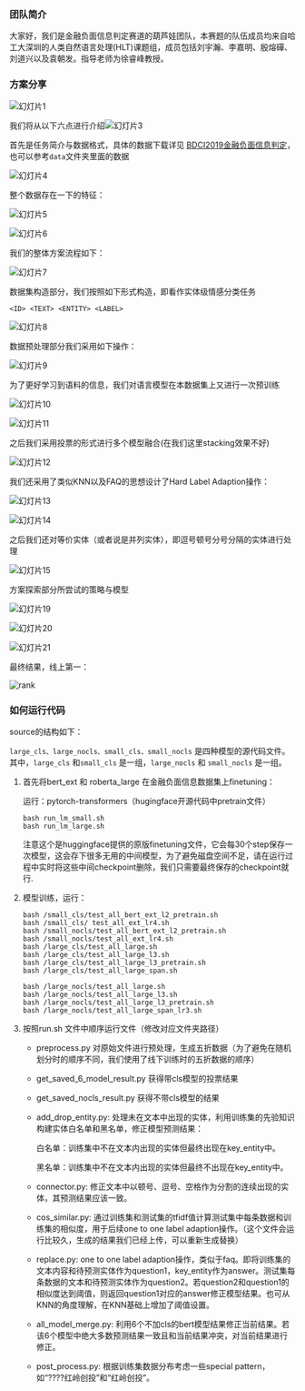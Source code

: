 ### 团队简介

大家好，我们是金融负面信息判定赛道的葫芦娃团队，本赛题的队伍成员均来自哈工大深圳的人类自然语言处理(HLT)课题组，成员包括刘宇瀚、李嘉明、殷熔磾、刘道兴以及袁朝发。指导老师为徐睿峰教授。



### 方案分享

![幻灯片1](./img/幻灯片1.JPG)

我们将从以下六点进行介绍![幻灯片3](./img/幻灯片3.JPG)

首先是任务简介与数据格式，具体的数据下载详见 [BDCI2019金融负面信息判定](https://www.datafountain.cn/competitions/353/datasets)，也可以参考```data```文件夹里面的数据



![幻灯片4](./img/幻灯片4.JPG)



整个数据存在一下的特征：

![幻灯片5](./img/幻灯片5.JPG)



![幻灯片6](./img/幻灯片6.JPG)



我们的整体方案流程如下：

![幻灯片7](./img/幻灯片7.JPG)



数据集构造部分，我们按照如下形式构造，即看作实体级情感分类任务

```
<ID> <TEXT> <ENTITY> <LABEL>
```

![幻灯片8](./img/幻灯片8.JPG)



数据预处理部分我们采用如下操作：

![幻灯片9](./img/幻灯片9.JPG)



为了更好学习到语料的信息，我们对语言模型在本数据集上又进行一次预训练

![幻灯片10](./img/幻灯片10.JPG)

![幻灯片11](./img/幻灯片11.JPG)



之后我们采用投票的形式进行多个模型融合(在我们这里stacking效果不好)

![幻灯片12](./img/幻灯片12.JPG)



我们还采用了类似KNN以及FAQ的思想设计了Hard Label Adaption操作：

![幻灯片13](./img/幻灯片13.JPG)



![幻灯片14](./img/幻灯片14.JPG)



之后我们还对等价实体（或者说是并列实体），即逗号顿号分号分隔的实体进行处理

![幻灯片15](./img/幻灯片15.JPG)



方案探索部分所尝试的策略与模型

![幻灯片19](./img/幻灯片19.JPG)

![幻灯片20](./img/幻灯片20.JPG)

![幻灯片21](./img/幻灯片21.JPG)

最终结果，线上第一：

![rank](./img/rank.PNG)



### 如何运行代码

source的结构如下：

```large_cls、large_nocls、small_cls、small_nocls``` 是四种模型的源代码文件。其中，```large_cls``` 和```small_cls``` 是一组，```large_nocls``` 和 ```small_nocls``` 是一组。



1. 首先将bert_ext 和 roberta_large 在金融负面信息数据集上finetuning：

   运行：pytorch-transformers（hugingface开源代码中pretrain文件）

   ```shell
   bash run_lm_small.sh
   bash run_lm_large.sh
   ```

   注意这个是huggingface提供的原版finetuning文件，它会每30个step保存一次模型，这会存下很多无用的中间模型，为了避免磁盘空间不足，请在运行过程中实时将这些中间checkpoint删除，我们只需要最终保存的checkpoint就行.

2. 模型训练，运行：

   ```shell
   bash /small_cls/test_all_bert_ext_l2_pretrain.sh
   bash /small_cls/ test_all_ext_lr4.sh
   bash /small_nocls/test_all_bert_ext_l2_pretrain.sh
   bash /small_nocls/test_all_ext_lr4.sh
   bash /large_cls/test_all_large.sh
   bash /large_cls/test_all_large_l3.sh
   bash /large_cls/test_all_large_l3_pretrain.sh
   bash /large_cls/test_all_large_span.sh
   
   bash /large_nocls/test_all_large.sh
   bash /large_nocls/test_all_large_l3.sh
   bash /large_nocls/test_all_large_l3_pretrain.sh
   bash /large_nocls/test_all_large_span_lr3.sh
   
   ```

   

3. 按照run.sh 文件中顺序运行文件（修改对应文件夹路径）

   - preprocess.py 对原始文件进行预处理，生成五折数据（为了避免在随机划分时的顺序不同，我们使用了线下训练时的五折数据的顺序）

   - get_saved_6_model_result.py 获得带cls模型的投票结果

   - get_saved_nocls_result.py 获得不带cls模型的结果

   - add_drop_entity.py: 处理未在文本中出现的实体，利用训练集的先验知识构建实体白名单和黑名单，修正模型预测结果：

     白名单：训练集中不在文本内出现的实体但最终出现在key_entity中。

     黑名单：训练集中不在文本内出现的实体但最终不出现在key_entity中。

   - connector.py: 修正文本中以顿号、逗号、空格作为分割的连续出现的实体，其预测结果应该一致。

   - cos_similar.py: 通过训练集和测试集的tfidf值计算测试集中每条数据和训练集的相似度，用于后续one to one label adaption操作。（这个文件会运行比较久，生成的结果我们已经上传，可以重新生成替换）

   - replace.py: one to one label adaption操作，类似于faq。即将训练集的文本内容和待预测实体作为question1，key_entity作为answer。测试集每条数据的文本和待预测实体作为question2。若question2和question1的相似度达到阈值，则返回question1对应的answer修正模型结果。也可从KNN的角度理解，在KNN基础上增加了阈值设置。

   - all_model_merge.py: 利用6个不加cls的bert模型结果修正当前结果。若该6个模型中绝大多数预测结果一致且和当前结果冲突，对当前结果进行修正。

   - post_process.py: 根据训练集数据分布考虑一些special pattern，如“????红岭创投”和“红岭创投”。
